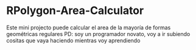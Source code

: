 # RPolygon-Area-Calculator
Este mini projecto puede calcular el area de la mayoría de formas geométricas regulares
PD: soy un programador novato, voy a ir subiendo cositas que vaya haciendo mientras voy aprendiendo
